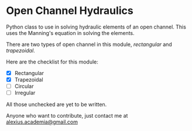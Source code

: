 # Open Channel Hydraulics
Python class to use in solving hydraulic elements of an open channel. This uses the Manning's equation in solving the elements.

There are two types of open channel in this module, _rectangular_ and _trapezoidal_.

Here are the checklist for this module:<br/>
- [x] Rectangular
- [x] Trapezoidal
- [ ] Circular
- [ ] Irregular

All those unchecked are yet to be written.

Anyone who want to contribute, just contact me at alexius.academia@gmail.com
